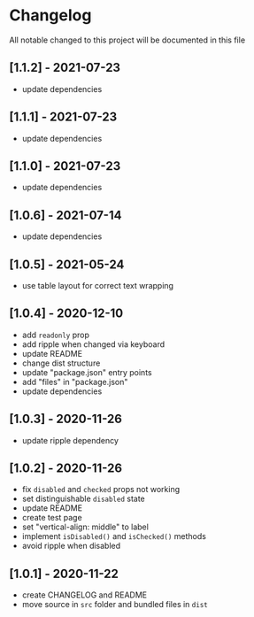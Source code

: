 # Changelog
All notable changed to this project will be documented in this file

## [1.1.2] - 2021-07-23
- update dependencies

## [1.1.1] - 2021-07-23
- update dependencies

## [1.1.0] - 2021-07-23
- update dependencies

## [1.0.6] - 2021-07-14
- update dependencies

## [1.0.5] - 2021-05-24
- use table layout for correct text wrapping

## [1.0.4] - 2020-12-10
- add `readonly` prop
- add ripple when changed via keyboard
- update README
- change dist structure
- update "package.json" entry points
- add "files" in "package.json"
- update dependencies

## [1.0.3] - 2020-11-26
- update ripple dependency

## [1.0.2] - 2020-11-26
- fix `disabled` and `checked` props not working
- set distinguishable `disabled` state
- update README
- create test page
- set "vertical-align: middle" to label
- implement `isDisabled()` and `isChecked()` methods
- avoid ripple when disabled

## [1.0.1] - 2020-11-22
- create CHANGELOG and README
- move source in `src` folder and bundled files in `dist`